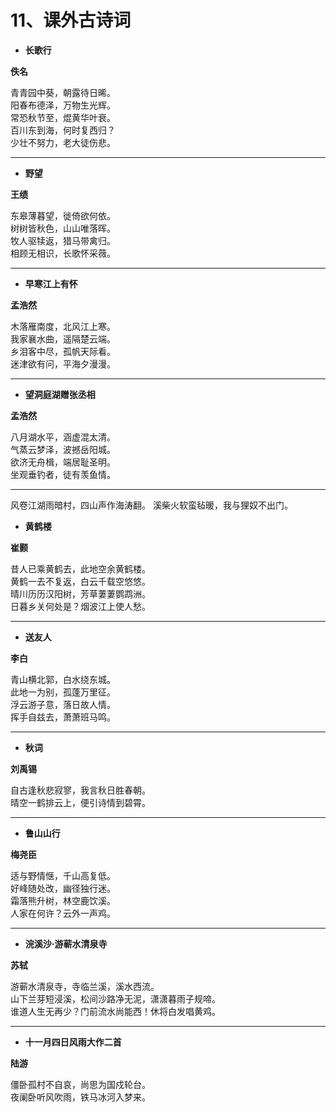 # 11、课外古诗词

- **长歌行**

**佚名**

青青园中葵，朝露待日晞。  
阳春布德泽，万物生光辉。  
常恐秋节至，焜黄华叶衰。  
百川东到海，何时复西归？  
少壮不努力，老大徒伤悲。  

<hr>

- **野望**

**王绩**

东皋薄暮望，徙倚欲何依。  
树树皆秋色，山山唯落晖。  
牧人驱犊返，猎马带禽归。  
相顾无相识，长歌怀采薇。  


<hr>

- **早寒江上有怀**

**孟浩然**

木落雁南度，北风江上寒。  
我家襄水曲，遥隔楚云端。  
乡泪客中尽，孤帆天际看。  
迷津欲有问，平海夕漫漫。  

<hr>

- **望洞庭湖赠张丞相**

**孟浩然**

八月湖水平，涵虚混太清。  
气蒸云梦泽，波撼岳阳城。  
欲济无舟楫，端居耻圣明。  
坐观垂钓者，徒有羡鱼情。  

<hr>

风卷江湖雨暗村，四山声作海涛翻。
溪柴火软蛮毡暖，我与狸奴不出门。
- **黄鹤楼**

**崔颢**

昔人已乘黄鹤去，此地空余黄鹤楼。  
黄鹤一去不复返，白云千载空悠悠。  
晴川历历汉阳树，芳草萋萋鹦鹉洲。  
日暮乡关何处是？烟波江上使人愁。  

<hr>

- **送友人**

**李白**

青山横北郭，白水绕东城。  
此地一为别，孤蓬万里征。  
浮云游子意，落日故人情。  
挥手自兹去，萧萧班马鸣。  

<hr>

- **秋词**

**刘禹锡**

自古逢秋悲寂寥，我言秋日胜春朝。  
晴空一鹤排云上，便引诗情到碧霄。  

<hr>

- **鲁山山行**

**梅尧臣**

适与野情惬，千山高复低。  
好峰随处改，幽径独行迷。  
霜落熊升树，林空鹿饮溪。  
人家在何许？云外一声鸡。  


<hr>

- **浣溪沙·游蕲水清泉寺**

**苏轼**

游蕲水清泉寺，寺临兰溪，溪水西流。  
山下兰芽短浸溪，松间沙路净无泥，潇潇暮雨子规啼。  
谁道人生无再少？门前流水尚能西！休将白发唱黄鸡。  


<hr>

- **十一月四日风雨大作二首**

**陆游**

僵卧孤村不自哀，尚思为国戍轮台。  
夜阑卧听风吹雨，铁马冰河入梦来。  
